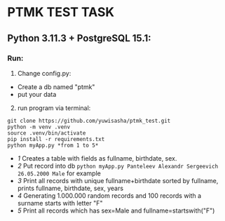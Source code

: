 # PTMK TEST TASK 

## Python 3.11.3 + PostgreSQL 15.1:

### Run:
1. Change config.py:
* Create a db named "ptmk"
* put your data
2. run program via terminal:
```
git clone https://github.com/yuwisasha/ptmk_test.git
python -m venv .venv
source .venv/bin/activate
pip install -r requirements.txt
python myApp.py *from 1 to 5*
```
* *1* Creates a table with fields as fullname, birthdate, sex.
* *2* Put record into db ```python myApp.py Panteleev Alexandr Sergeevich 26.05.2000 Male``` for example
* *3* Print all records with unique fullname+birthdate sorted by fullname, prints fullname, birthdate, sex, years
* *4* Generating 1.000.000 random records and 100 records with a surname starts with letter "F"
* *5* Print all records which has sex=Male and fullname=startswith("F")

